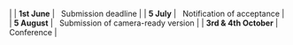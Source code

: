
|
| __1st June__          | &nbsp; Submission deadline  |
| __5 July__            | &nbsp; Notification of acceptance  |
| __5 August__          | &nbsp; Submission of camera-ready version  |
| __3rd & 4th October__ | &nbsp; Conference  |

